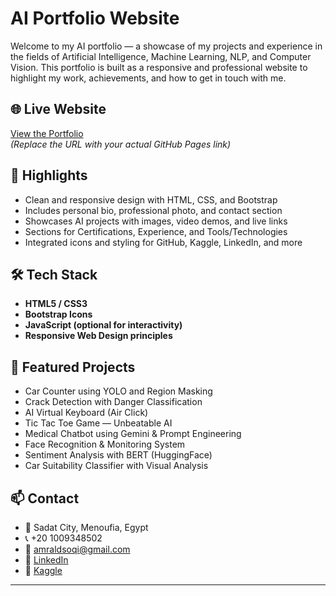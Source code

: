 # AI Portfolio Website

Welcome to my AI portfolio — a showcase of my projects and experience in the fields of Artificial Intelligence, Machine Learning, NLP, and Computer Vision. This portfolio is built as a responsive and professional website to highlight my work, achievements, and how to get in touch with me.

## 🌐 Live Website

[View the Portfolio](https://amreldesouky.github.io/My-Portfolio/ai_portfolio_website_en_corrected/)  
*(Replace the URL with your actual GitHub Pages link)*

## 🚀 Highlights

- Clean and responsive design with HTML, CSS, and Bootstrap
- Includes personal bio, professional photo, and contact section
- Showcases AI projects with images, video demos, and live links
- Sections for Certifications, Experience, and Tools/Technologies
- Integrated icons and styling for GitHub, Kaggle, LinkedIn, and more


## 🛠️ Tech Stack

- **HTML5 / CSS3**
- **Bootstrap Icons**
- **JavaScript (optional for interactivity)**
- **Responsive Web Design principles**

## 🧠 Featured Projects

- Car Counter using YOLO and Region Masking
- Crack Detection with Danger Classification
- AI Virtual Keyboard (Air Click)
- Tic Tac Toe Game — Unbeatable AI
- Medical Chatbot using Gemini & Prompt Engineering
- Face Recognition & Monitoring System
- Sentiment Analysis with BERT (HuggingFace)
- Car Suitability Classifier with Visual Analysis



## 📫 Contact

- 📍 Sadat City, Menoufia, Egypt  
- 📞 +20 1009348502  
- 📧 [amraldsoqi@gmail.com](mailto:amraldsoqi@gmail.com)  
- 💼 [LinkedIn](https://www.linkedin.com/in/amr-eldesouky-363163256/)  
- 🧠 [Kaggle](https://www.kaggle.com/amreldesouky2)

---


